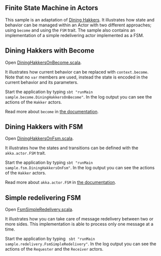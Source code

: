 ## Finite State Machine in Actors

This sample is an adaptation of [Dining Hakkers](http://www.dalnefre.com/wp/2010/08/dining-philosophers-in-humus/). It illustrates how state and behavior can be managed within an Actor with two different approaches; using `become` and using the `FSM` trait. The sample also contains an implementation of a simple redelivering actor implemented as a FSM.

## Dining Hakkers with Become

Open [DiningHakkersOnBecome.scala](src/main/scala/sample/become/DiningHakkersOnBecome.scala).

It illustrates how current behavior can be replaced with `context.become`. Note that no `var` members are used, instead the state is encoded in the current behavior and its parameters.

Start the application by typing `sbt "runMain sample.become.DiningHakkersOnBecome"`. In the log output you can see the actions of the `Hakker` actors.

Read more about `become` in [the documentation](http://doc.akka.io/docs/akka/2.5.0/scala/actors.html#Become_Unbecome).

## Dining Hakkers with FSM

Open [DiningHakkersOnFsm.scala](src/main/scala/sample/fsm/DiningHakkersOnFsm.scala).

It illustrates how the states and transitions can be defined with the `akka.actor.FSM` trait.

Start the application by typing `sbt "runMain sample.fsm.DiningHakkersOnFsm"`. In the log output you can see the actions of the `Hakker` actors.

Read more about `akka.actor.FSM` in [the documentation](http://doc.akka.io/docs/akka/2.5.0/scala/fsm.html).

## Simple redelivering FSM

Open [FsmSimpleRedelivery.scala](src/main/scala/sample/redelivery/FsmSimpleRedelivery.scala).

It illustrates how you can take care of message redelivery between two or more sides. This implementation is able to process only one message at a time.

Start the application by typing ` sbt "runMain sample.redelivery.FsmSimpleRedelivery"`. In the log output you can see the actions of the `Requester` and the `Receiver` actors.
